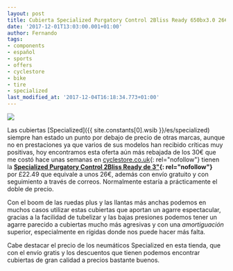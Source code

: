 ```yaml
---
layout: post
title: Cubierta Specialized Purgatory Control 2Bliss Ready 650bx3.0 26€ con envío gratis
date: '2017-12-01T13:03:00.001+01:00'
author: Fernando
tags:
- components
- español
- sports
- offers
- cyclestore
- bike
- tire
- specialized
last_modified_at: '2017-12-04T16:18:34.773+01:00'
---
```


[![](https://3.bp.blogspot.com/-x3SBWBT_meA/WiFFAx5VhwI/AAAAAAAABB4/ijLMnd2u1zM3UIqJrmxUge3xA2YQ4wOvACLcBGAs/s200/specialized%2Bpurgatory%2Bcontrol%2B2bliss%2Bplus%2Boffers.jpg)](https://www.cyclestore.co.uk/specialized_purgatory_control_2bliss_ready_650b_x_3_0_tyre-ID_67244?nosto=frontpage-nosto-4)

Las cubiertas [Specialized]({{ site.constants[0].wsib }}/es/specialized) siempre han estado un punto por debajo de precio de otras marcas, aunque no en prestaciones ya que varios de sus modelos han recibido críticas muy positivas, hoy encontramos esta oferta aún más rebajada de los 30€ que me costó hace unas semanas en [cyclestore.co.uk](https://www.cyclestore.co.uk/specialized_purgatory_control_2bliss_ready_650b_x_3_0_tyre-ID_67244?nosto=frontpage-nosto-4){: rel="nofollow"} tienen la **[Specialized Purgatory Control 2Bliss Ready de 3"](https://www.cyclestore.co.uk/specialized_purgatory_control_2bliss_ready_650b_x_3_0_tyre-ID_67244){: rel="nofollow"}** por £22.49 que equivale a unos 26€, además con envío gratuito y con seguimiento a través de correos. Normalmente estaría a prácticamente el doble de precio.  
  
Con el boom de las ruedas plus y las llantas más anchas podemos en muchos casos utilizar estas cubiertas que aportan un agarre espectacular, gracias a la facilidad de tubelizar y las bajas presiones podemos tener un agarre parecido a cubiertas mucho más agresivas y con una _amortiguación_ superior, especialmente en rígidas donde nos puede hacer más falta.  
  
Cabe destacar el precio de los neumáticos Specialized en esta tienda, que con el envío gratis y los descuentos que tienen podemos encontrar cubiertas de gran calidad a precios bastante buenos.
